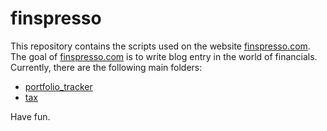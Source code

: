 # finspresso
This repository contains the scripts used on the website [finspresso.com](https://www.finspresso.com/). The goal of [finspresso.com](https://www.finspresso.com/) is to write blog entry in the world of financials. Currently, there are the following main folders:
* [portfolio_tracker](https://github.com/finspresso/finspresso/tree/master/portfolio_tracker)
* [tax](https://github.com/finspresso/finspresso/tree/master/tax)

Have fun.
